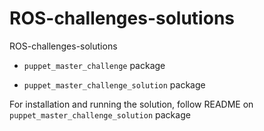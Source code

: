 # ROS-challenges-solutions
ROS-challenges-solutions

* `puppet_master_challenge` package

* `puppet_master_challenge_solution` package

For installation and running the solution, follow README on `puppet_master_challenge_solution` package

